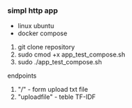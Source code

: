 ### simpl http app

- linux ubuntu
- docker compose

1. git clone repository
2. sudo cmod +x app_test_compose.sh
3. sudo ./app_test_compose.sh

endpoints
1. "/" - form upload txt file
2. "uploadfile" - teble TF-IDF